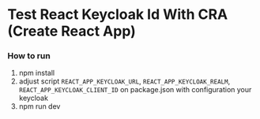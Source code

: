 # Test React Keycloak Id With CRA (Create React App)

### How to run
1. npm install
2. adjust script `REACT_APP_KEYCLOAK_URL`, `REACT_APP_KEYCLOAK_REALM`, `REACT_APP_KEYCLOAK_CLIENT_ID` on package.json with configuration your keycloak
3. npm run dev